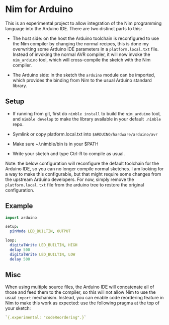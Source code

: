 
# Nim for Arduino

This is an experimental project to allow integration of the Nim programming
language into the Arduino IDE. There are two distinct parts to this:

- The host side: on the host the Arduino toolchain is reconfigured to use the
  Nim compiler by changing the normal recipes, this is done my overwriting some
  Arduino IDE parameters in a `platform.local.txt` file. Instead of invoking
  the normal AVR compiler, it will now invoke the `nim_arduino` tool, which
  will cross-compile the sketch with the Nim compiler.

- The Arduino side: in the sketch the `arduino` module can be imported, which
  provides the binding from Nim to the usual Arduino standard library.


## Setup

- If running from git, first do `nimble install` to build the `nim_arduino`
  tool, and `nimble develop` to make the library available in your default
  `.nimble` repo.

- Symlink or copy platform.local.txt into `$ARDUINO/hardware/arduino/avr`

- Make sure ~/.nimble/bin is in your $PATH

- Write your sketch and type Ctrl-R to compile as usual.

Note: the below configuration will reconfigure the default toolchain for the
Arduino IDE, so you can no longer compile normal sketches. I am looking for a
way to make this configurable, but that might require some changes from the
upstream Arduino developers. For now, simply remove the `platform.local.txt`
file from the arduino tree to restore the original configuration.


## Example

```nim
import arduino

setup:
  pinMode LED_BUILTIN, OUTPUT

loop:
  digitalWrite LED_BUILTIN, HIGH
  delay 500
  digitalWrite LED_BUILTIN, LOW  
  delay 500
```

## Misc

When using multiple source files, the Arduino IDE will concatenate all of those and feed them
to the compiler, so this will not allow Nim to use the usual `import` mechanism. Instead, you
can enable code reordering feature in Nim to make this work as expected: use the following
pragma at the top of your sketch:

```nim
`{.experimental: "codeReordering".}`
```

